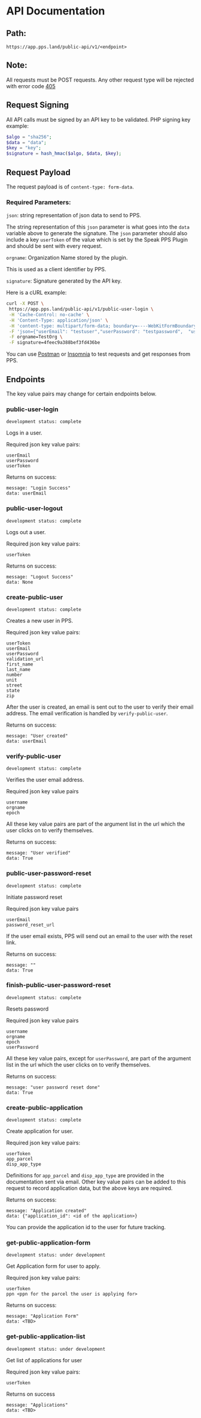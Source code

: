 # API Documentation

## Path:
```
https://app.pps.land/public-api/v1/<endpoint>
```
## Note:
All requests must be POST requests.
Any other request type will be rejected with error code [405](https://httpstatuses.com/405)

## Request Signing
All API calls must be signed by an API key to be validated.
PHP signing key example:
```PHP
$algo = "sha256";
$data = "data";
$key = "key";
$signature = hash_hmac($algo, $data, $key);
```

## Request Payload
The request payload is of `content-type: form-data`.

### Required Parameters:

`json`: string representation of json data to send to PPS.

The string representation of this `json` parameter is what goes into the `data` variable above to generate the signature.
The `json` parameter should also include a key `userToken` of the value which is set by the Speak PPS Plugin and should be sent with every request.

`orgname`: Organization Name stored by the plugin.

 This is used as a client identifier by PPS.

 `signature`: Signature generated by the API key.

 Here is a cURL example:
 ```bash
 curl -X POST \
  https://app.pps.land/public-api/v1/public-user-login \
  -H 'Cache-Control: no-cache' \
  -H 'Content-Type: application/json' \
  -H 'content-type: multipart/form-data; boundary=----WebKitFormBoundary7MA4YWxkTrZu0gW' \
  -F 'json={"userEmail": "testuser","userPassword": "testpassword",  "userToken": "testtoken"}' \
  -F orgname=TestOrg \
  -F signature=4feec9a388bef3fd436be
 ```
You can use [Postman](https://www.getpostman.com/)
or [Insomnia](https://insomnia.rest/) to test requests and get responses from PPS.

 ## Endpoints
The key value pairs may change for certain endpoints below.

### public-user-login
`development status: complete`

Logs in a user.

Required json key value pairs:
```
userEmail
userPassword
userToken
```
Returns on success:
```
message: "Login Success"
data: userEmail
```

### public-user-logout
`development status: complete`

Logs out a user.

Required json key value pairs:
```
userToken
```
Returns on success:
```
message: "Logout Success"
data: None
```

### create-public-user
`development status: complete`

Creates a new user in PPS.

Required json key value pairs:
```
userToken
userEmail
userPassword
validation_url
first_name
last_name
number
unit
street
state
zip
```

After the user is created, an email is sent out to the user to verify their
email address. The email verification is handled by `verify-public-user`.

Returns on success:
```
message: "User created"
data: userEmail
```
### verify-public-user
`development status: complete`

Verifies the user email address.

Required json key value pairs
```
username
orgname
epoch
```
All these key value pairs are part of the
argument list in the url which the user clicks on
to verify themselves.

Returns on success:
```
message: "User verified"
data: True
```

### public-user-password-reset
`development status: complete`

Initiate password reset

Required json key value pairs
```
userEmail
password_reset_url
```
If the user email exists, PPS will send out an
email to the user with the reset link.

Returns on success:
```
message: ""
data: True
```

### finish-public-user-password-reset
`development status: complete`

Resets password

Required json key value pairs
```
username
orgname
epoch
userPassword
```
All these key value pairs, except for `userPassword`,
are part of the argument list in the url
which the user clicks on to verify themselves.

Returns on success:
```
message: "user password reset done"
data: True
```

### create-public-application
`development status: complete`

Create application for user.

Required json key value pairs:
```
userToken
app_parcel
disp_app_type
```
Definitions for `app_parcel` and `disp_app_type` are provided
in the documentation sent via email. Other key value pairs
can be added to this request to record application data,
but the above keys are required.

Returns on success:
```
message: "Application created"
data: {"application_id": <id of the application>}
```
You can provide the application id to the user for
future tracking.

### get-public-application-form
`development status: under development`

Get Application form for user to apply.

Required json key value pairs:
```
userToken
ppn <ppn for the parcel the user is applying for>
```

Returns on success:
```
message: "Application Form"
data: <TBD>
```

### get-public-application-list
`development status: under development`

Get list of applications for user

Required json key value pairs:
```
userToken
```

Returns on success
```
message: "Applications"
data: <TBD>
```
